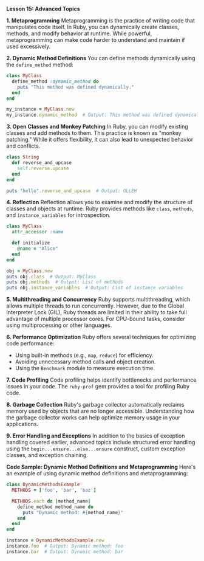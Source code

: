 **Lesson 15: Advanced Topics**

**1. Metaprogramming**
Metaprogramming is the practice of writing code that manipulates code itself. In Ruby, you can dynamically create classes, methods, and modify behavior at runtime. While powerful, metaprogramming can make code harder to understand and maintain if used excessively.

**2. Dynamic Method Definitions**
You can define methods dynamically using the `define_method` method:

```ruby
class MyClass
  define_method :dynamic_method do
    puts "This method was defined dynamically."
  end
end

my_instance = MyClass.new
my_instance.dynamic_method  # Output: This method was defined dynamically.
```

**3. Open Classes and Monkey Patching**
In Ruby, you can modify existing classes and add methods to them. This practice is known as "monkey patching." While it offers flexibility, it can also lead to unexpected behavior and conflicts.

```ruby
class String
  def reverse_and_upcase
    self.reverse.upcase
  end
end

puts "hello".reverse_and_upcase  # Output: OLLEH
```

**4. Reflection**
Reflection allows you to examine and modify the structure of classes and objects at runtime. Ruby provides methods like `class`, `methods`, and `instance_variables` for introspection.

```ruby
class MyClass
  attr_accessor :name

  def initialize
    @name = "Alice"
  end
end

obj = MyClass.new
puts obj.class  # Output: MyClass
puts obj.methods  # Output: List of methods
puts obj.instance_variables  # Output: List of instance variables
```

**5. Multithreading and Concurrency**
Ruby supports multithreading, which allows multiple threads to run concurrently. However, due to the Global Interpreter Lock (GIL), Ruby threads are limited in their ability to take full advantage of multiple processor cores. For CPU-bound tasks, consider using multiprocessing or other languages.

**6. Performance Optimization**
Ruby offers several techniques for optimizing code performance:
- Using built-in methods (e.g., `map`, `reduce`) for efficiency.
- Avoiding unnecessary method calls and object creation.
- Using the `Benchmark` module to measure execution time.

**7. Code Profiling**
Code profiling helps identify bottlenecks and performance issues in your code. The `ruby-prof` gem provides a tool for profiling Ruby code.

**8. Garbage Collection**
Ruby's garbage collector automatically reclaims memory used by objects that are no longer accessible. Understanding how the garbage collector works can help optimize memory usage in your applications.

**9. Error Handling and Exceptions**
In addition to the basics of exception handling covered earlier, advanced topics include structured error handling using the `begin...ensure...else...ensure` construct, custom exception classes, and exception chaining.

**Code Sample: Dynamic Method Definitions and Metaprogramming**
Here's an example of using dynamic method definitions and metaprogramming:

```ruby
class DynamicMethodsExample
  METHODS = ['foo', 'bar', 'baz']

  METHODS.each do |method_name|
    define_method method_name do
      puts "Dynamic method: #{method_name}"
    end
  end
end

instance = DynamicMethodsExample.new
instance.foo  # Output: Dynamic method: foo
instance.bar  # Output: Dynamic method: bar
```
